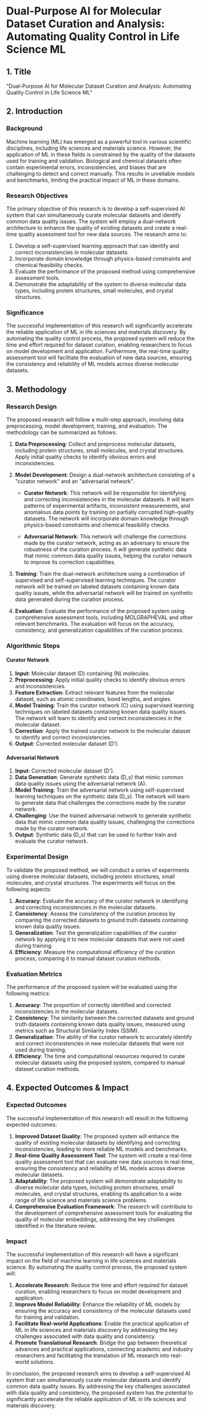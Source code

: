 # Dual-Purpose AI for Molecular Dataset Curation and Analysis: Automating Quality Control in Life Science ML

## 1. Title

"Dual-Purpose AI for Molecular Dataset Curation and Analysis: Automating Quality Control in Life Science ML"

## 2. Introduction

### Background

Machine learning (ML) has emerged as a powerful tool in various scientific disciplines, including life sciences and materials science. However, the application of ML in these fields is constrained by the quality of the datasets used for training and validation. Biological and chemical datasets often contain experimental errors, inconsistencies, and biases that are challenging to detect and correct manually. This results in unreliable models and benchmarks, limiting the practical impact of ML in these domains.

### Research Objectives

The primary objective of this research is to develop a self-supervised AI system that can simultaneously curate molecular datasets and identify common data quality issues. The system will employ a dual-network architecture to enhance the quality of existing datasets and create a real-time quality assessment tool for new data sources. The research aims to:

1. Develop a self-supervised learning approach that can identify and correct inconsistencies in molecular datasets.
2. Incorporate domain knowledge through physics-based constraints and chemical feasibility checks.
3. Evaluate the performance of the proposed method using comprehensive assessment tools.
4. Demonstrate the adaptability of the system to diverse molecular data types, including protein structures, small molecules, and crystal structures.

### Significance

The successful implementation of this research will significantly accelerate the reliable application of ML in life sciences and materials discovery. By automating the quality control process, the proposed system will reduce the time and effort required for dataset curation, enabling researchers to focus on model development and application. Furthermore, the real-time quality assessment tool will facilitate the evaluation of new data sources, ensuring the consistency and reliability of ML models across diverse molecular datasets.

## 3. Methodology

### Research Design

The proposed research will follow a multi-step approach, involving data preprocessing, model development, training, and evaluation. The methodology can be summarized as follows:

1. **Data Preprocessing**: Collect and preprocess molecular datasets, including protein structures, small molecules, and crystal structures. Apply initial quality checks to identify obvious errors and inconsistencies.

2. **Model Development**: Design a dual-network architecture consisting of a "curator network" and an "adversarial network".

   - **Curator Network**: This network will be responsible for identifying and correcting inconsistencies in the molecular datasets. It will learn patterns of experimental artifacts, inconsistent measurements, and anomalous data points by training on partially corrupted high-quality datasets. The network will incorporate domain knowledge through physics-based constraints and chemical feasibility checks.

   - **Adversarial Network**: This network will challenge the corrections made by the curator network, acting as an adversary to ensure the robustness of the curation process. It will generate synthetic data that mimic common data quality issues, helping the curator network to improve its correction capabilities.

3. **Training**: Train the dual-network architecture using a combination of supervised and self-supervised learning techniques. The curator network will be trained on labeled datasets containing known data quality issues, while the adversarial network will be trained on synthetic data generated during the curation process.

4. **Evaluation**: Evaluate the performance of the proposed system using comprehensive assessment tools, including MOLGRAPHEVAL and other relevant benchmarks. The evaluation will focus on the accuracy, consistency, and generalization capabilities of the curation process.

### Algorithmic Steps

#### Curator Network

1. **Input**: Molecular dataset \(D\) containing \(N\) molecules.
2. **Preprocessing**: Apply initial quality checks to identify obvious errors and inconsistencies.
3. **Feature Extraction**: Extract relevant features from the molecular dataset, such as atomic coordinates, bond lengths, and angles.
4. **Model Training**: Train the curator network \(C\) using supervised learning techniques on labeled datasets containing known data quality issues. The network will learn to identify and correct inconsistencies in the molecular dataset.
5. **Correction**: Apply the trained curator network to the molecular dataset to identify and correct inconsistencies.
6. **Output**: Corrected molecular dataset \(D'\).

#### Adversarial Network

1. **Input**: Corrected molecular dataset \(D'\).
2. **Data Generation**: Generate synthetic data \(D_s\) that mimic common data quality issues using the adversarial network \(A\).
3. **Model Training**: Train the adversarial network using self-supervised learning techniques on the synthetic data \(D_s\). The network will learn to generate data that challenges the corrections made by the curator network.
4. **Challenging**: Use the trained adversarial network to generate synthetic data that mimic common data quality issues, challenging the corrections made by the curator network.
5. **Output**: Synthetic data \(D_s\) that can be used to further train and evaluate the curator network.

### Experimental Design

To validate the proposed method, we will conduct a series of experiments using diverse molecular datasets, including protein structures, small molecules, and crystal structures. The experiments will focus on the following aspects:

1. **Accuracy**: Evaluate the accuracy of the curator network in identifying and correcting inconsistencies in the molecular datasets.
2. **Consistency**: Assess the consistency of the curation process by comparing the corrected datasets to ground truth datasets containing known data quality issues.
3. **Generalization**: Test the generalization capabilities of the curator network by applying it to new molecular datasets that were not used during training.
4. **Efficiency**: Measure the computational efficiency of the curation process, comparing it to manual dataset curation methods.

### Evaluation Metrics

The performance of the proposed system will be evaluated using the following metrics:

1. **Accuracy**: The proportion of correctly identified and corrected inconsistencies in the molecular datasets.
2. **Consistency**: The similarity between the corrected datasets and ground truth datasets containing known data quality issues, measured using metrics such as Structural Similarity Index (SSIM).
3. **Generalization**: The ability of the curator network to accurately identify and correct inconsistencies in new molecular datasets that were not used during training.
4. **Efficiency**: The time and computational resources required to curate molecular datasets using the proposed system, compared to manual dataset curation methods.

## 4. Expected Outcomes & Impact

### Expected Outcomes

The successful implementation of this research will result in the following expected outcomes:

1. **Improved Dataset Quality**: The proposed system will enhance the quality of existing molecular datasets by identifying and correcting inconsistencies, leading to more reliable ML models and benchmarks.
2. **Real-time Quality Assessment Tool**: The system will create a real-time quality assessment tool that can evaluate new data sources in real-time, ensuring the consistency and reliability of ML models across diverse molecular datasets.
3. **Adaptability**: The proposed system will demonstrate adaptability to diverse molecular data types, including protein structures, small molecules, and crystal structures, enabling its application to a wide range of life science and materials science problems.
4. **Comprehensive Evaluation Framework**: The research will contribute to the development of comprehensive assessment tools for evaluating the quality of molecular embeddings, addressing the key challenges identified in the literature review.

### Impact

The successful implementation of this research will have a significant impact on the field of machine learning in life sciences and materials science. By automating the quality control process, the proposed system will:

1. **Accelerate Research**: Reduce the time and effort required for dataset curation, enabling researchers to focus on model development and application.
2. **Improve Model Reliability**: Enhance the reliability of ML models by ensuring the accuracy and consistency of the molecular datasets used for training and validation.
3. **Facilitate Real-world Applications**: Enable the practical application of ML in life sciences and materials discovery by addressing the key challenges associated with data quality and consistency.
4. **Promote Translational Research**: Bridge the gap between theoretical advances and practical applications, connecting academic and industry researchers and facilitating the translation of ML research into real-world solutions.

In conclusion, the proposed research aims to develop a self-supervised AI system that can simultaneously curate molecular datasets and identify common data quality issues. By addressing the key challenges associated with data quality and consistency, the proposed system has the potential to significantly accelerate the reliable application of ML in life sciences and materials discovery.